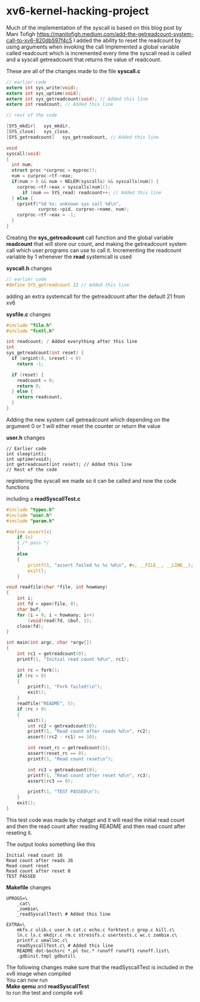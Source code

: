 # xv6-kernel-hacking-project
Much of the implementation of the syscall is based on this blog post by Mani Tofigh https://manitofigh.medium.com/add-the-getreadcount-system-call-to-xv6-820db597f4c5
I added the ability to reset the readcount by using arguments when invoking the call
Implemented a global variable called readcount which is incremented every time the syscall read is called and a syscall getreadcount that returns the value of readcount.

These are all of the changes made to the file
**syscall.c**

```c
// earlier code
extern int sys_write(void);
extern int sys_uptime(void);
extern int sys_getreadcount(void); // Added this line
extern int readcount; // Added this line

// rest of the code

[SYS_mkdir]   sys_mkdir,
[SYS_close]   sys_close,
[SYS_getreadcount]   sys_getreadcount, // Added this line

void
syscall(void)
{
  int num;
  struct proc *curproc = myproc();
  num = curproc->tf->eax;
  if(num > 0 && num < NELEM(syscalls) && syscalls[num]) {
    curproc->tf->eax = syscalls[num]();
      if (num == SYS_read) readcount++; // Added this line
  } else {
    cprintf("%d %s: unknown sys call %d\n",
            curproc->pid, curproc->name, num);
    curproc->tf->eax = -1;
  }
}
```
Creating the **sys_getreadcount** call function and the global variable **readcount** that will store our count, and making the getreadcount system call which user programs can use to call it. Incrementing the readcount variable by 1 whenever the **read** systemcall is used

**syscall.h** changes

```h
// earlier code
#define SYS_getreadcount 22 // Added this line
```
adding an extra systemcall for the getreadcount after the default 21 from xv6

**sysfile.c** changes

```c
#include "file.h"
#include "fcntl.h"

int readcount; / Added everything after this line
int
sys_getreadcount(int reset) {
  if (argint(0, &reset) < 0)
    return -1;

  if (reset) {
    readcount = 0;
    return 0;
  } else {
    return readcount;
  }
} 
```
Adding the new system call getreadcount which depending on the argument 0 or 1 will either reset the counter or return the value

**user.h** changes

```
// Earlier code
int sleep(int);
int uptime(void);
int getreadcount(int reset); // Added this line
// Rest of the code
```
registering the syscall we made so it can be called and now the code functions

including a **readSyscallTest.c**

```c
#include "types.h"
#include "user.h"
#include "param.h"

#define assert(x)                                                      \
    if (x)                                                             \
    { /* pass */                                                       \
    }                                                                  \
    else                                                               \
    {                                                                  \
        printf(1, "assert failed %s %s %d\n", #x, __FILE__, __LINE__); \
        exit();                                                        \
    }

void readfile(char *file, int howmany)
{
    int i;
    int fd = open(file, 0);
    char buf;
    for (i = 0; i < howmany; i++)
        (void)read(fd, &buf, 1);
    close(fd);
}

int main(int argc, char *argv[])
{
    int rc1 = getreadcount(0);
    printf(1, "Initial read count %d\n", rc1);

    int rc = fork();
    if (rc < 0)
    {
        printf(1, "Fork failed!\n");
        exit();
    }
    readfile("README", 5);
    if (rc > 0)
    {
        wait();
        int rc2 = getreadcount(0);
        printf(1, "Read count after reads %d\n", rc2);
        assert((rc2 - rc1) == 10);

        int reset_rc = getreadcount(1);
        assert(reset_rc == 0);
        printf(1, "Read count reset\n");

        int rc3 = getreadcount(0);
        printf(1, "Read count after reset %d\n", rc3);
        assert(rc3 == 0);

        printf(1, "TEST PASSED\n");
    }
    exit();
}
```
This test code was made by chatgpt and it will read the initial read count and then the read count after reading README and then read count after reseting it.

The output looks something like this
```
Initial read count 16
Read count after reads 26
Read count reset
Read count after reset 0
TEST PASSED
```  
**Makefile** changes
```
UPROGS=\
    _cat\
    _zombie\
    _readSyscallTest\ # Added this line

EXTRA=\
    mkfs.c ulib.c user.h cat.c echo.c forktest.c grep.c kill.c\
    ln.c ls.c mkdir.c rm.c stressfs.c usertests.c wc.c zombie.c\
    printf.c umalloc.c\
    readSyscallTest.c\ # Added this line
    README dot-bochsrc *.pl toc.* runoff runoff1 runoff.list\
    .gdbinit.tmpl gdbutil\
```
The following changes make sure that the readSyscallTest is included in the xv6 image when compiled  
You can now run  
**Make qemu** and
**readSyscallTest**  
to run the test and compile xv6
